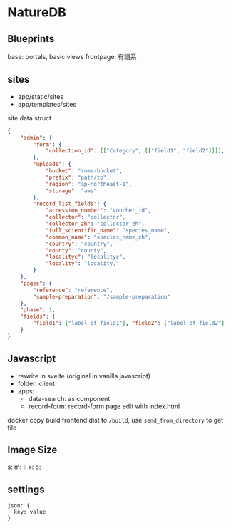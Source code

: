 # NatureDB 

## Blueprints
base: portals, basic views
frontpage: 有語系


## sites

- app/static/sites
- app/templates/sites

site.data struct

```json
{
    "admin": {
        "form": {
            "collection_id": [["Category", [["field1", "field2"]]]],
        },
        "uploads": {
            "bucket": "some-bucket",
            "prefix": "path/to",
            "region": "ap-northeast-1",
            "storage": "aws"
        },
        "record_list_fields": {
            "accession_number": "voucher_id",
            "collector": "collector",
            "collector_zh": "collector_zh",
            "full_scientific_name": "species_name",
            "common_name": "species_name_zh",
            "country": "country",
            "county": "county",
            "localityc": "localityc",
            "locality": "locality,"
        }
    },
    "pages": {
        "reference": "reference",
        "sample-preparation": "/sample-preparation"
    },
    "phase": 1,
    "fields": {
        "field1": ["label of field1"], "field2": ["label of field2"]
    }
}
```

## Javascript

- rewrite in svelte (original in vanilla javascript)
- folder: client
- apps:
  - data-search: as component
  - record-form: record-form page edit with index.html

docker copy build frontend dist to `/build`, use `send_from_directory` to get file

## Image Size

s:
m:
l:
x:
o:

## settings
```
json: {
  key: value
}
```
